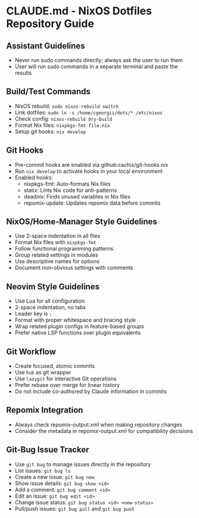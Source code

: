 # CLAUDE.md - NixOS Dotfiles Repository Guide

## Assistant Guidelines
- Never run sudo commands directly; always ask the user to run them
- User will run sudo commands in a separate terminal and paste the results

## Build/Test Commands
- NixOS rebuild: `sudo nixos-rebuild switch`
- Link dotfiles: `sudo ln -s /home/cgeorgii/dots/* /etc/nixos`
- Check config: `nixos-rebuild dry-build`
- Format Nix files: `nixpkgs-fmt file.nix`
- Setup git hooks: `nix develop`

## Git Hooks
- Pre-commit hooks are enabled via github:cachix/git-hooks.nix
- Run `nix develop` to activate hooks in your local environment
- Enabled hooks:
  - nixpkgs-fmt: Auto-formats Nix files
  - statix: Lints Nix code for anti-patterns
  - deadnix: Finds unused variables in Nix files
  - repomix-update: Updates repomix data before commits

## NixOS/Home-Manager Style Guidelines
- Use 2-space indentation in all files
- Format Nix files with `nixpkgs-fmt`
- Follow functional programming patterns
- Group related settings in modules
- Use descriptive names for options
- Document non-obvious settings with comments

## Neovim Style Guidelines
- Use Lua for all configuration
- 2-space indentation, no tabs
- Leader key is `;`
- Format with proper whitespace and bracing style
- Wrap related plugin configs in feature-based groups
- Prefer native LSP functions over plugin equivalents

## Git Workflow
- Create focused, atomic commits
- Use `hub` as git wrapper
- Use `lazygit` for interactive Git operations
- Prefer rebase over merge for linear history
- Do not include co-authored by Claude information in commits

## Repomix Integration
- Always check repomix-output.xml when making repository changes
- Consider the metadata in repomix-output.xml for compatibility decisions

## Git-Bug Issue Tracker
- Use `git bug` to manage issues directly in the repository
- List issues: `git bug ls`
- Create a new issue: `git bug new`
- Show issue details: `git bug show <id>`
- Add a comment: `git bug comment <id>`
- Edit an issue: `git bug edit <id>`
- Change issue status: `git bug status <id> <new-status>`
- Pull/push issues: `git bug pull` and `git bug push`
